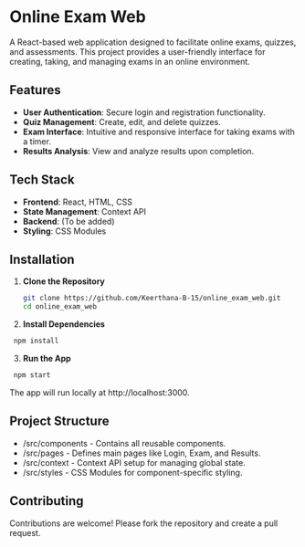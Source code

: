 # Online Exam Web

A React-based web application designed to facilitate online exams, quizzes, and assessments. This project provides a user-friendly interface for creating, taking, and managing exams in an online environment. 

## Features

- **User Authentication**: Secure login and registration functionality.
- **Quiz Management**: Create, edit, and delete quizzes.
- **Exam Interface**: Intuitive and responsive interface for taking exams with a timer.
- **Results Analysis**: View and analyze results upon completion.

## Tech Stack

- **Frontend**: React, HTML, CSS
- **State Management**: Context API
- **Backend**: (To be added)
- **Styling**: CSS Modules

## Installation

1. **Clone the Repository**
   ```bash
   git clone https://github.com/Keerthana-B-15/online_exam_web.git
   cd online_exam_web
   ```
2. **Install Dependencies**
  ```bash
   npm install
  ```
3. **Run the App**
  ```bash
   npm start
  ```
  The app will run locally at http://localhost:3000.

## Project Structure
- /src/components - Contains all reusable components.
- /src/pages - Defines main pages like Login, Exam, and Results.
- /src/context - Context API setup for managing global state.
- /src/styles - CSS Modules for component-specific styling.

## Contributing
Contributions are welcome! Please fork the repository and create a pull request.
